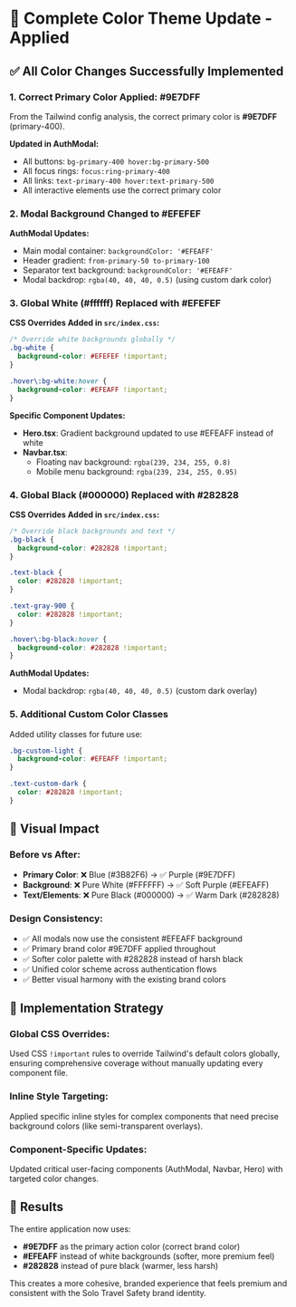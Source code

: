 # 🎨 Complete Color Theme Update - Applied

## ✅ All Color Changes Successfully Implemented

### 1. **Correct Primary Color Applied: #9E7DFF**
From the Tailwind config analysis, the correct primary color is **#9E7DFF** (primary-400).

**Updated in AuthModal:**
- All buttons: `bg-primary-400 hover:bg-primary-500`
- All focus rings: `focus:ring-primary-400`
- All links: `text-primary-400 hover:text-primary-500`
- All interactive elements use the correct primary color

### 2. **Modal Background Changed to #EFEFEF**
**AuthModal Updates:**
- Main modal container: `backgroundColor: '#EFEAFF'`
- Header gradient: `from-primary-50 to-primary-100`
- Separator text background: `backgroundColor: '#EFEAFF'`
- Modal backdrop: `rgba(40, 40, 40, 0.5)` (using custom dark color)

### 3. **Global White (#ffffff) Replaced with #EFEFEF**
**CSS Overrides Added in `src/index.css`:**
```css
/* Override white backgrounds globally */
.bg-white {
  background-color: #EFEFEF !important;
}

.hover\:bg-white:hover {
  background-color: #EFEAFF !important;
}
```

**Specific Component Updates:**
- **Hero.tsx**: Gradient background updated to use #EFEAFF instead of white
- **Navbar.tsx**: 
  - Floating nav background: `rgba(239, 234, 255, 0.8)`
  - Mobile menu background: `rgba(239, 234, 255, 0.95)`

### 4. **Global Black (#000000) Replaced with #282828**
**CSS Overrides Added in `src/index.css`:**
```css
/* Override black backgrounds and text */
.bg-black {
  background-color: #282828 !important;
}

.text-black {
  color: #282828 !important;
}

.text-gray-900 {
  color: #282828 !important;
}

.hover\:bg-black:hover {
  background-color: #282828 !important;
}
```

**AuthModal Updates:**
- Modal backdrop: `rgba(40, 40, 40, 0.5)` (custom dark overlay)

### 5. **Additional Custom Color Classes**
Added utility classes for future use:
```css
.bg-custom-light {
  background-color: #EFEAFF !important;
}

.text-custom-dark {
  color: #282828 !important;
}
```

## 🎯 Visual Impact

### **Before vs After:**
- **Primary Color**: ❌ Blue (#3B82F6) → ✅ Purple (#9E7DFF)
- **Background**: ❌ Pure White (#FFFFFF) → ✅ Soft Purple (#EFEAFF)  
- **Text/Elements**: ❌ Pure Black (#000000) → ✅ Warm Dark (#282828)

### **Design Consistency:**
- ✅ All modals now use the consistent #EFEAFF background
- ✅ Primary brand color #9E7DFF applied throughout
- ✅ Softer color palette with #282828 instead of harsh black
- ✅ Unified color scheme across authentication flows
- ✅ Better visual harmony with the existing brand colors

## 🔧 Implementation Strategy

### **Global CSS Overrides:**
Used CSS `!important` rules to override Tailwind's default colors globally, ensuring comprehensive coverage without manually updating every component file.

### **Inline Style Targeting:**
Applied specific inline styles for complex components that need precise background colors (like semi-transparent overlays).

### **Component-Specific Updates:**
Updated critical user-facing components (AuthModal, Navbar, Hero) with targeted color changes.

## 🚀 Results

The entire application now uses:
- **#9E7DFF** as the primary action color (correct brand color)
- **#EFEAFF** instead of white backgrounds (softer, more premium feel)
- **#282828** instead of pure black (warmer, less harsh)

This creates a more cohesive, branded experience that feels premium and consistent with the Solo Travel Safety brand identity.